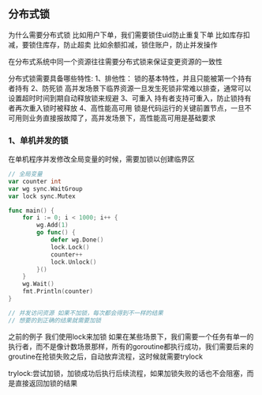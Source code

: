 ## 分布式锁

为什么需要分布式锁
比如用户下单，我们需要锁住uid防止重复下单
比如库存扣减，要锁住库存，防止超卖
比如余额扣减，锁住账户，防止并发操作

在分布式系统中同一个资源往往需要分布式锁来保证变更资源的一致性

分布式锁需要具备哪些特性:
1、排他性：
锁的基本特性，并且只能被第一个持有者持有
2、防死锁
高并发场景下临界资源一旦发生死锁非常难以排查，通常可以设置超时时间到期自动释放锁来规避
3、可重入
持有者支持可重入，防止锁持有者再次重入锁时被释放
4、高性能高可用
锁是代码运行的关键前置节点，一旦不可用则业务直接报故障了，高并发场景下，高性能高可用是基础要求

### 1、单机并发的锁

在单机程序并发修改全局变量的时候，需要加锁以创建临界区

```go
// 全局变量
var counter int
var wg sync.WaitGroup
var lock sync.Mutex

func main() {
	for i := 0; i < 1000; i++ {
		wg.Add(1)
		go func() {
			defer wg.Done()
			lock.Lock()
			counter++
			lock.Unlock()
		}()
	}
	wg.Wait()
	fmt.Println(counter)
}

// 并发访问资源 如果不加锁，每次都会得到不一样的结果
// 想要的到正确的结果就需要加锁
```

之前的例子 我们使用lock来加锁
如果在某些场景下，我们需要一个任务有单一的执行者，而不是像计数场景那样，所有的goroutine都执行成功，我们需要后来的groutine在抢锁失败之后，自动放弃流程，这时候就需要trylock

trylock:尝试加锁，加锁成功后执行后续流程，如果加锁失败的话也不会阻塞，而是直接返回加锁的结果
